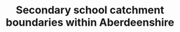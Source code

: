 ---
schema: default
title: Secondary school catchment boundaries within Aberdeenshire
organization: Aberdeenshire Council
notes: 
resources:

  - name: Secondary school catchment boundaries within Aberdeenshire KMZ
  - url: https://online.aberdeenshire.gov.uk/apps/OpenData/kml/aberdeenshire_secondary_school_catchments.kmz
  - format: KMZ

license: Open Government Licence 3.0 (United Kingdom)
category:

  - 


  - Schools

  -  education

maintainer: Tim Wisniewski
maintainer_email: tim@timwis.com
---